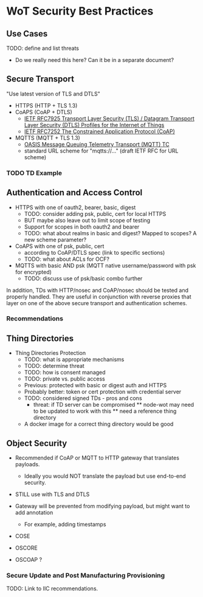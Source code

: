 # WoT Security Best Practices

## Use Cases

TODO: define and list threats
- Do we really need this here?  Can it be in a separate document?

## Secure Transport

"Use latest version of TLS and DTLS"

* HTTPS (HTTP + TLS 1.3) 
* CoAPS (CoAP + DTLS) 
    - [IETF RFC7925 Transport Layer Security (TLS) /
                Datagram Transport Layer Security (DTLS)
                  Profiles for the Internet of Things](https://tools.ietf.org/html/rfc7925)
    - [IETF RFC7252 The Constrained Application Protocol (CoAP)](https://tools.ietf.org/html/rfc7252)
* MQTTS (MQTT + TLS 1.3) 
    - [OASIS Message Queuing Telemetry Transport (MQTT) TC](https://www.oasis-open.org/committees/tc_home.php?wg_abbrev=mqtt)
    - standard URL scheme for "mqtts://..." (draft IETF RFC for URL scheme)
    
### TODO TD Example

## Authentication and Access Control

* HTTPS with one of oauth2, bearer, basic, digest
   - TODO: consider adding psk, public, cert for local HTTPS
   - BUT maybe also leave out to limit scope of testing
   - Support for scopes in both oauth2 and bearer
   - TODO: what about realms in basic and digest?  Mapped to scopes?  A new scheme parameter?
* CoAPS with one of psk, public, cert
   - according to CoAP/DTLS spec (link to specific sections)
   - TODO: what about ACLs for OCF?
* MQTTS with basic AND psk (MQTT native username/password with psk for encrypted)
   - TODO: discuss use of psk/basic combo further

In addition, TDs with HTTP/nosec and CoAP/nosec should be tested and properly handled.
They are useful in conjunction with reverse proxies that layer on one of the above secure
transport and authentication schemes.

### Recommendations

## Thing Directories

* Thing Directories Protection
   - TODO: what is appropriate mechanisms
   - TODO: determine threat 
   - TODO: how is consent managed
   - TODO: private vs. public access
   - Previous: protected with basic or digest auth and HTTPS
   - Probably better: token or cert protection with credential server
   - TODO: considered signed TDs - pros and cons
       - threat: if TD server can be compromised
** node-wot may need to be updated to work with this
** need a reference thing directory
   - A docker image for a correct thing directory would be good

## Object Security

* Recommended if CoAP or MQTT to HTTP gateway that translates payloads.
    - Ideally you would NOT translate the payload but use end-to-end security.
* STILL use with TLS and DTLS
* Gateway will be prevented from modifying payload, but might want to add annotation
    - For example, adding timestamps

* COSE 
* OSCORE
* OSCOAP ?

### Secure Update and Post Manufacturing Provisioning

TODO: Link to IIC recommendations.

